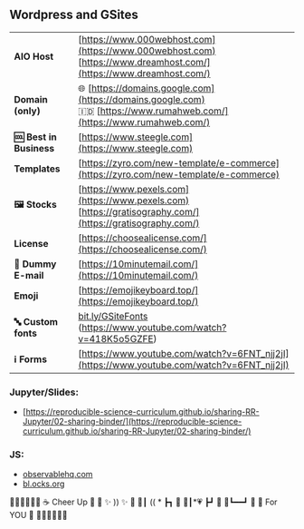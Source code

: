 
## Wordpress and GSites
|  |  |
|--|--|
| **AIO Host** | [https://www.000webhost.com](https://www.000webhost.com) <br> [https://www.dreamhost.com/](https://www.dreamhost.com/) |
| **Domain (only)** | 🌐 [https://domains.google.com](https://domains.google.com) <br> 🇮🇩 [https://www.rumahweb.com/](https://www.rumahweb.com/) |
| **🆒 Best in Business** | [https://www.steegle.com](https://www.steegle.com)  |
| **Templates** | [https://zyro.com/new-template/e-commerce](https://zyro.com/new-template/e-commerce) |
| **🖼️ Stocks** | [https://www.pexels.com](https://www.pexels.com) <br> [https://gratisography.com/](https://gratisography.com/) |
| **License** | [https://choosealicense.com/](https://choosealicense.com/) |
| **💌 Dummy E-mail** | [https://10minutemail.com/](https://10minutemail.com/) |
| **Emoji** | [https://emojikeyboard.top/](https://emojikeyboard.top/) |
| **🔤 Custom fonts** | [bit.ly/GSiteFonts](http://bit.ly/GSiteFonts) <br> (https://www.youtube.com/watch?v=418K5o5GZFE)|
| **ℹ️ Forms** | [https://www.youtube.com/watch?v=6FNT_njj2jI](https://www.youtube.com/watch?v=6FNT_njj2jI) |


### Jupyter/Slides:
- [https://reproducible-science-curriculum.github.io/sharing-RR-Jupyter/02-sharing-binder/](https://reproducible-science-curriculum.github.io/sharing-RR-Jupyter/02-sharing-binder/)

### JS:
 - [observablehq.com](http://observablehq.com)
 - [bl.ocks.org](bl.ocks.org)
 

 
 💐💐😉😊💐💐
 ☕ Cheer Up  🍵
🍂 ✨ )) ✨  🍂
🍂┃ (( * ┣┓ 🍂
🍂┃*💗 ┣┛ 🍂
🍂┗━━┛  🍂
 🎂 For YOU  🍰
💐💐😌😚💐💐
